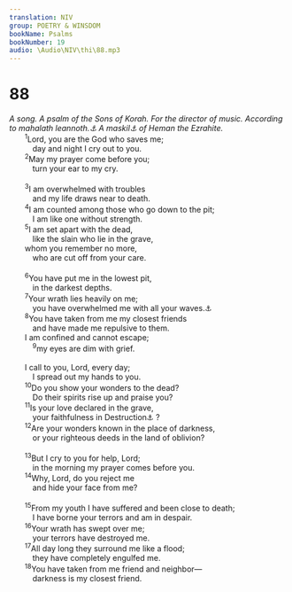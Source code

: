 ```yaml
---
translation: NIV
group: POETRY & WINSDOM
bookName: Psalms 
bookNumber: 19
audio: \Audio\NIV\thi\88.mp3
---
```


<div class="title"><h1>88</h1><i>A song. A psalm of the Sons of Korah. For the director of music. According to mahalath leannoth.<a data-toggle="tooltip" data-placement="bottom" title="Title: Possibly a tune, “The Suffering of Affliction”">⚓</a> A maskil<a data-toggle="tooltip" data-placement="bottom" title="Title: Probably a literary or musical term">⚓</a> of Heman the Ezrahite.</i></div>
<span class="verse thi_88_1">  <sup>1</sup>Lord, you are the God who saves me; <br/>   day and night I cry out to you. <br/></span>
<span class="verse thi_88_2">  <sup>2</sup>May my prayer come before you; <br/>   turn your ear to my cry. <br/><br/></span>
<span class="verse thi_88_3">  <sup>3</sup>I am overwhelmed with troubles <br/>   and my life draws near to death. <br/></span>
<span class="verse thi_88_4">  <sup>4</sup>I am counted among those who go down to the pit; <br/>   I am like one without strength. <br/></span>
<span class="verse thi_88_5">  <sup>5</sup>I am set apart with the dead, <br/>   like the slain who lie in the grave, <br/>  whom you remember no more, <br/>   who are cut off from your care. <br/><br/></span>
<span class="verse thi_88_6">  <sup>6</sup>You have put me in the lowest pit, <br/>   in the darkest depths. <br/></span>
<span class="verse thi_88_7">  <sup>7</sup>Your wrath lies heavily on me; <br/>   you have overwhelmed me with all your waves.<a data-toggle="tooltip" data-placement="bottom" title="The Hebrew has Selah (a word of uncertain meaning) here and at the end of verse 10.">⚓</a><br/></span>
<span class="verse thi_88_8">  <sup>8</sup>You have taken from me my closest friends <br/>   and have made me repulsive to them. <br/>  I am confined and cannot escape; <br/></span>
<span class="verse thi_88_9">   <sup>9</sup>my eyes are dim with grief. <br/><br/>  I call to you, Lord, every day; <br/>   I spread out my hands to you. <br/></span>
<span class="verse thi_88_10">  <sup>10</sup>Do you show your wonders to the dead? <br/>   Do their spirits rise up and praise you? <br/></span>
<span class="verse thi_88_11">  <sup>11</sup>Is your love declared in the grave, <br/>   your faithfulness in Destruction<a data-toggle="tooltip" data-placement="bottom" title="Hebrew Abaddon">⚓</a> ? <br/></span>
<span class="verse thi_88_12">  <sup>12</sup>Are your wonders known in the place of darkness, <br/>   or your righteous deeds in the land of oblivion? <br/><br/></span>
<span class="verse thi_88_13">  <sup>13</sup>But I cry to you for help, Lord; <br/>   in the morning my prayer comes before you. <br/></span>
<span class="verse thi_88_14">  <sup>14</sup>Why, Lord, do you reject me <br/>   and hide your face from me? <br/><br/></span>
<span class="verse thi_88_15">  <sup>15</sup>From my youth I have suffered and been close to death; <br/>   I have borne your terrors and am in despair. <br/></span>
<span class="verse thi_88_16">  <sup>16</sup>Your wrath has swept over me; <br/>   your terrors have destroyed me. <br/></span>
<span class="verse thi_88_17">  <sup>17</sup>All day long they surround me like a flood; <br/>   they have completely engulfed me. <br/></span>
<span class="verse thi_88_18">  <sup>18</sup>You have taken from me friend and neighbor— <br/>   darkness is my closest friend. <br/></span>
